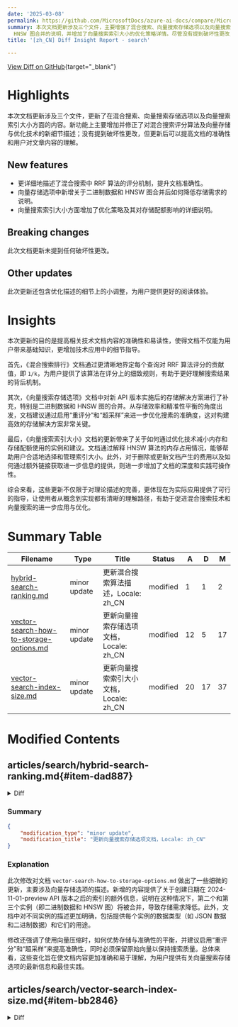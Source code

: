 ```yaml
---
date: '2025-03-08'
permalink: https://github.com/MicrosoftDocs/azure-ai-docs/compare/MicrosoftDocs:4d90f76...MicrosoftDocs:c05f6ab
summary: 本次文档更新涉及三个文件，主要增强了混合搜索、向量搜索存储选项以及向量搜索索引大小的内容。新增了对混合搜索评分算法的细节描述，改进了向量存储选项中的二进制数据及
  HNSW 图合并的说明，并增加了向量搜索索引大小的优化策略详情。尽管没有提到破坏性更改，更新后文档的准确性和用户理解都得到了提升。此外，文档也进行了小的描述优化，旨在提供更佳的阅读体验。总体而言，这些更新为用户提供了清晰的技术应用指导，促进了混合搜索和向量搜索的进一步应用与优化。
title: '[zh_CN] Diff Insight Report - search'

---
```


[View Diff on GitHub](https://github.com/MicrosoftDocs/azure-ai-docs/compare/MicrosoftDocs:4d90f76...MicrosoftDocs:c05f6ab){target="_blank"}

# Highlights
本次文档更新涉及三个文件，更新了在混合搜索、向量搜索存储选项以及向量搜索索引大小方面的内容。新功能上主要增加并修正了对混合搜索评分算法及向量存储与优化技术的新细节描述；没有提到破坏性更改，但更新后可以提高文档的准确性和用户对文章内容的理解。

## New features
- 更详细地描述了混合搜索中 RRF 算法的评分机制，提升文档准确性。
- 向量存储选项中新增关于二进制数据和 HNSW 图合并后如何降低存储需求的说明。
- 向量搜索索引大小方面增加了优化策略及其对存储配额影响的详细说明。

## Breaking changes
此次文档更新未提到任何破坏性更改。

## Other updates
此次更新还包含优化描述的细节上的小调整，为用户提供更好的阅读体验。

# Insights
本次更新的目的是提高相关技术文档内容的准确性和易读性，使得文档不仅能为用户带来基础知识，更增加技术应用中的细节指导。

首先，《混合搜索排行》文档通过更清晰地界定每个查询对 RRF 算法评分的贡献值，即 `1/k`，为用户提供了该算法在评分上的细致规则，有助于更好理解搜索结果的背后机制。

其次，《向量搜索存储选项》文档中对新 API 版本实施后的存储解决方案进行了补充，特别是二进制数据和 HNSW 图的合并。从存储效率和精准性平衡的角度出发，文档建议通过启用“重评分”和“超采样”来进一步优化搜素的准确度，这对构建高效的存储解决方案非常关键。

最后，《向量搜索索引大小》文档的更新带来了关于如何通过优化技术减小内存和存储配额使用的实例和建议。文档通过解释 HNSW 算法的内存占用情况，能够帮助用户合适地选择和管理索引大小。此外，对于删除或更新文档产生的费用以及如何通过额外链接获取进一步信息的提供，则进一步增加了文档的深度和实践可操作性。

综合来看，这些更新不仅限于对理论描述的完善，更体现在为实际应用提供了可行的指导，让使用者从概念到实现都有清晰的理解路径，有助于促进混合搜索技术和向量搜索的进一步应用与优化。

# Summary Table
|  Filename  | Type |    Title    | Status | A  | D  | M  |
|------------|------|-------------|--------|----|----|----|
| [hybrid-search-ranking.md](#item-dad887) | minor update | 更新混合搜索算法描述，Locale: zh_CN | modified | 1 | 1 | 2 | 
| [vector-search-how-to-storage-options.md](#item-ee1680) | minor update | 更新向量搜索存储选项文档，Locale: zh_CN | modified | 12 | 5 | 17 | 
| [vector-search-index-size.md](#item-bb2846) | minor update | 更新向量搜索索引大小文档，Locale: zh_CN | modified | 20 | 17 | 37 | 


# Modified Contents
## articles/search/hybrid-search-ranking.md{#item-dad887}

<details>
<summary>Diff</summary>
````diff
@@ -55,7 +55,7 @@ The following chart identifies the scoring property returned on each match, algo
 |---------------|-----------|-------------------|-------|
 | full-text search | `@search.score` | BM25 algorithm | No upper limit. |
 | vector search | `@search.score` | HNSW algorithm, using the similarity metric specified in the HNSW configuration. | 0.333 - 1.00 (Cosine), 0 to 1 for Euclidean and DotProduct. | 
-| hybrid search | `@search.score` | RRF algorithm | Upper limit is bounded by the number of queries being fused, with each query contributing a maximum of approximately 1 to the RRF score. For example, merging three queries would produce higher RRF scores than if only two search results are merged. |
+| hybrid search | `@search.score` | RRF algorithm | Upper limit is bounded by the number of queries being fused, with each query contributing a maximum of approximately `1/k` to the RRF score (this is the `k` parameter in the RRF algorithm, not the vector query). For example, merging three queries would produce higher RRF scores than if only two search results are merged. |
 | semantic ranking | `@search.rerankerScore` | Semantic ranking | 0.00 - 4.00 |
 
 Semantic ranking occurs after RRF merging of results. Its score (`@search.rerankerScore`) is always reported separately in the query response. Semantic ranker can rerank full text and hybrid search results, assuming those results include fields having semantically rich content. It can rerank pure vector queries if the search documents include text fields that contain semantically relevant content.
````
</details>

### Summary

```json
{
    "modification_type": "minor update",
    "modification_title": "更新混合搜索算法描述，Locale: zh_CN"
}
```

### Explanation
此次修改对文档 `hybrid-search-ranking.md` 中混合搜索算法的描述进行了小幅更新。具体来说，原文中关于 RRF 算法的上限描述被调整，以更加准确地反映每个查询对 RRF 分数的贡献。修改前的描述提到每个查询的贡献最大值约为 1，而修改后的描述更加详细，指出该贡献最大值为 `1/k`，这里的 `k` 是 RRF 算法中的参数，而非向量查询。这种调整旨在提高文档的准确性和可理解性，让用户更清楚混合搜索中 RRF 算法的评分机制。

## articles/search/vector-search-how-to-storage-options.md{#item-ee1680}

<details>
<summary>Diff</summary>
````diff
@@ -26,13 +26,20 @@ For every vector field, there could be three copies of the vectors, each serving
 
 | Instance | Usage | Controlled using |
 |----------|-------|------------|
-| Source vectors which store the JSON that was received during document indexing | Used for incremental data refresh with `merge` or `mergeOrUpload` during document indexing. Also used if you want "retrievable" vectors returned in the query response. | `stored` property on vector fields |
-| Original full-precision vectors | In existing indexes, these are used for internal index operations and for exhaustive KNN search. For vectors using compression, it's also used for rescoring (if enabled) on an oversampled candidate set of results from ANN search on vector fields using [scalar or binary quantization](vector-search-how-to-quantization.md) compression. | `rescoringOptions.rescoreStorageMethod` property in `vectorSearch.compressions`. For *uncompressed* vector fields on indexes created with `2024-11-01-Preview` API versions and later, this will be omitted by default with no impact on search activities nor quality. |
-| Vectors in the [HNSW graph for Approximate Nearest Neighbors (ANN) search](vector-search-overview.md) | Used for ANN query execution. Consists of either full-precision vectors (when no compression is applied) or quantized vectors (when compression is applied) | Only applies to HNSW. These data structures are required for efficient ANN search. |
+| Source vectors which store the JSON that was received during document indexing (JSON data) | Used for incremental data refresh with `merge` or `mergeOrUpload` during document indexing. Also used if you want "retrievable" vectors returned in the query response. | `stored` property on vector fields |
+| Original full-precision vectors (binary data) | In existing indexes, these are used for internal index operations and for exhaustive KNN search. For vectors using compression, it's also used for rescoring (if enabled) on an oversampled candidate set of results from ANN search on vector fields using [scalar or binary quantization](vector-search-how-to-quantization.md) compression. | `rescoringOptions.rescoreStorageMethod` property in `vectorSearch.compressions`. For *uncompressed* vector fields on indexes created with `2024-11-01-Preview` API versions and later, this will be omitted by default with no impact on search activities nor quality. |
+| Vectors in the [HNSW graph for Approximate Nearest Neighbors (ANN) search](vector-search-overview.md) (HNSW graph) | Used for ANN query execution. Consists of either full-precision vectors (when no compression is applied) or quantized vectors (when compression is applied) | Only applies to HNSW. These data structures are required for efficient ANN search. |
 
-You can set properties that permanently discard the first two instances from vector storage.
+You can set properties that permanently discard the first two instances (JSON data and binary data) from vector storage.
 
-The last instance (vectors and graph) is required for ANN vector query execution. If any compression techniques such as [scalar or binary quantization](vector-search-how-to-quantization.md) are used, they would be applied to this set of data. If you want to offset lossy compression, you should keep the second instance for rescoring purposes to improve ANN search quality.
+The last instance (HNSW graph) is required for ANN vector query execution. If any compression techniques such as [scalar or binary quantization](vector-search-how-to-quantization.md) are used, they are applied to this set of data. If you want to offset lossy compression, you should keep the second instance (binary data) for rescoring purposes to improve ANN search quality.
+
+### Indexes created on or after 2024-11-01-preview API version
+For indexes created with the 2024-11-01-preview API version with uncompressed vector fields, the second and third instances (binary data and HNSW graph) are combined as part of our cost reduction investments, reducing overall storage. The same index created with the 2024-11-01-preview API is functionally equivalent but uses less storage compared to identical indexes created with earlier API versions. Physical data structures are established on a Create Index request, so you must delete and recreate the index to realize the storage reductions.
+
+If you choose to use [vector compression](vector-search-how-to-configure-compression-storage.md), we compress (quantize) the in-memory portion of the vector index. Since memory is often a primary constraint for vector indexes, this allows storing more vectors within the same search service. However, lossy compression results in some information loss, which can impact search quality.
+
+To mitigate this, enabling "rescoring" and "oversampling" helps maintain accuracy. This retrieves a larger set of candidate documents from the compressed index and then recomputes similarity scores using the original vectors, which must be retained in storage. As a result, while quantization reduces memory usage (vector index size usage), it slightly increases storage requirements since both compressed and original vectors are stored. The additional storage is approximately equal to the size of the compressed index.
 
 ## Set the `stored` property
 
````
</details>

### Summary

```json
{
    "modification_type": "minor update",
    "modification_title": "更新向量搜索存储选项文档，Locale: zh_CN"
}
```

### Explanation
此次修改对文档 `vector-search-how-to-storage-options.md` 做出了一些细微的更新，主要涉及向量存储选项的描述。新增的内容提供了关于创建日期在 2024-11-01-preview API 版本之后的索引的额外信息，说明在这种情况下，第二个和第三个实例（即二进制数据和 HNSW 图）将被合并，导致存储需求降低。此外，文档中对不同实例的描述更加明确，包括提供每个实例的数据类型（如 JSON 数据和二进制数据）和它们的用途。

修改还强调了使用向量压缩时，如何优势存储与准确性的平衡，并建议启用“重评分”和“超采样”来提高准确性，同时必须保留原始向量以保持搜索质量。总体来看，这些变化旨在使文档内容更加准确和易于理解，为用户提供有关向量搜索存储选项的最新信息和最佳实践。

## articles/search/vector-search-index-size.md{#item-bb2846}

<details>
<summary>Diff</summary>
````diff
@@ -21,17 +21,18 @@ For each vector field, Azure AI Search constructs an internal vector index using
 > A note about terminology. Internally, the physical data structures of a search index include raw content (used for retrieval patterns requiring non-tokenized content), inverted indexes (used for searchable text fields), and vector indexes (used for searchable vector fields). This article explains the limits for the internal vector indexes that back each of your vector fields.
 
 > [!TIP]
-> [Vector optimization techniques](vector-search-how-to-configure-compression-storage.md) are now generally available. Use capabilities like narrow data types, scalar and binary quantization, and elimination of redundant storage to stay under vector quota and storage quota.
+> [Vector optimization techniques](vector-search-how-to-configure-compression-storage.md) are now generally available. Use capabilities like narrow data types, scalar and binary quantization, and elimination of redundant storage to reduce your vector quota and storage quota consumption.
+
+> [!NOTE]
+> Not all algorithms consumes vector index size quota. Vector quotas are established based on memory requirements of approximate nearest neighbor search. Vector fields created with the Hierarchical Navigable Small World (HNSW) algorithm need to reside in memory during query execution because of the random-access nature of graph-based traversals. Vector fields using exhaustive KNN algorithm are loaded into memory dynamically in pages during query execution, and as a result do not consume vector quota.
 
 ## Key points about quota and vector index size
 
 + Vector index size is measured in bytes.
 
-+ Vector quotas are based on memory constraints. For vector indexes created using the Hierarchical Navigable Small World (HNSW) algorithm, searchable vector indexes reside in memory. At the same time, there must also be sufficient memory for other runtime operations. Vector quotas exist to ensure that the overall system remains stable and balanced for all workloads. If you use exhaustive KNN algorithm, indexes are loaded into memory only at query time.
++ The total storage of your service contains all of your vector index files. Azure AI Search maintains different copies of vector index files for different purposes. We offer additional options to reduce the [storage overhead of vector indexes](vector-search-how-to-storage-options.md) by eliminating some of these copies.
 
-+ Vector indexes are also subject to disk quota, in the sense that all indexes are subject disk quota. There's no separate disk quota for vector indexes.
-
-+ Vector quotas are enforced on the search service as a whole, per partition, meaning that if you add partitions, vector quota goes up. Per-partition vector quotas are higher on newer services. For more information, see [Vector index size limits](search-limits-quotas-capacity.md#vector-index-size-limits).
++ Vector quotas are enforced on the search service as a whole, per partition. If you add partitions, vector quota also increases. Per-partition vector quotas are higher on newer services. For more information, see [Vector index size limits](search-limits-quotas-capacity.md#vector-index-size-limits).
 
 ## How to check partition size and quantity
 
@@ -197,23 +198,25 @@ The storage size of one vector is determined by its dimensionality. Multiply the
   
 Every approximate nearest neighbor (ANN) algorithm generates extra data structures in memory to enable efficient searching. These structures consume extra space within memory.  
   
-**For the HNSW algorithm, the memory overhead ranges between 1% and 20%.**  
+**For the HNSW algorithm, the memory overhead ranges between 1% and 20% for uncompressed float32 (Edm.Single) vectors.**  
   
-The memory overhead is lower for higher dimensions because the raw size of the vectors increases, while the extra data structures remain a fixed size since they store information on the connectivity within the graph. Consequently, the contribution of the extra data structures constitutes a smaller portion of the overall size.  
+As dimensionality increases, the memory overhead percentage decreases. This occurs because the raw size of the vectors increases in size while the additional data structures, which store graph connectivity information, remain a fixed size for a given `m`. As a result, the relative impact of these extra data structures diminishes in relation to the overall vector size.
   
-The memory overhead is higher for larger values of the HNSW parameter `m`, which determines the number of bi-directional links created for every new vector during index construction. This is because `m` contributes approximately 8 bytes to 10 bytes per document multiplied by `m`.  
+The memory overhead increases with larger values of the HNSW parameter `m`, which specifies the number of bi-directional links created for each new vector during index construction. This happens because each link contributes approximately 8 to 10 bytes per document, and the total overhead scales proportionally with `m`.
   
-The following table summarizes the overhead percentages observed in internal tests:  
+The following table summarizes the overhead percentages observed in internal tests for *uncompressed* vector fields:  
   
 | Dimensions | HNSW Parameter (m) | Overhead Percentage |  
-|-------------------|--------------------|---------------------|
-| 96                | 4                  | 20%              |
-| 200               | 4                  | 8%               |  
-| 768               | 4                  | 2%               |  
-| 1536              | 4                  | 1%               |
-| 3072              | 4                  | 0.5%             |
+|------------|--------------------|---------------------|
+| 96         | 4                  | 20%                 |
+| 200        | 4                  | 8%                  |  
+| 768        | 4                  | 2%                  |  
+| 1536       | 4                  | 1%                  |
+| 3072       | 4                  | 0.5%                |
+
+These results demonstrate the relationship between dimensions, HNSW parameter `m`, and memory overhead for the HNSW algorithm.
 
-These results demonstrate the relationship between dimensions, HNSW parameter `m`, and memory overhead for the HNSW algorithm.  
+For vector fields which use compression techniques, such as [scalar or binary quantization](vector-search-how-to-quantization.md), the overhead percentage appears to consume a greater percentage of the total vector index size. As the size of the data decreases, the relative impact of the fixed-size data structures used to store graph connectivity information becomes more significant.
 
 ### Overhead from deleting or updating documents within the index
 
@@ -237,4 +240,4 @@ To obtain the **vector index size**, multiply this **raw_size** by the **algorit
 
 ## How vector fields affect disk storage
 
-Most of this article provides information about the size of vectors in memory. If you want to know about vector size on disk, the disk consumption for vector data is roughly three times the size of the vector index in memory. For example, if your `vectorIndexSize` usage is at 100 megabytes (10 million bytes), you would have used least 300 megabytes of `storageSize` quota to accommodate your vector indexes.
+Most of this article provides information about the size of vectors in memory. Read more about the [storage overhead of vector indexes](vector-search-how-to-storage-options.md).
````
</details>

### Summary

```json
{
    "modification_type": "minor update",
    "modification_title": "更新向量搜索索引大小文档，Locale: zh_CN"
}
```

### Explanation
此次修改对文档 `vector-search-index-size.md` 进行了小幅调整，主要内容涉及向量索引大小的相关信息。更新添加了对优化技术的详细说明，强调了这些技术对减少向量配额和存储配额消耗的重要性，并提到并非所有算法都会消耗向量索引大小配额，尤其是使用结构不同的算法时。

文档中增加了有关服务整体存储和向量索引的补充信息，以及在使用层次可导航小世界（HNSW）算法时的内存开销。此外，更新还清晰地列出了维度、HNSW参数`m`与内存开销之间的关系，并提供了关于删除或更新文档时可能产生的额外开销的章节。

最后，文档结尾提到，虽然主要内容涉及内存中的向量大小，但用户也可以通过链接获取更多关于向量索引存储开销的详细信息。通过这些更新，文档提供了更全面的视角，使用户能够更好地理解向量搜索的索引大小及其影响因素。


